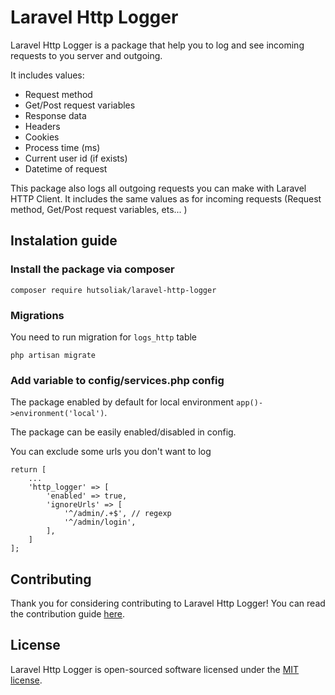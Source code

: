 
Laravel Http Logger
==============

Laravel Http Logger is a package that help you to log and see incoming requests to you server and outgoing. 

It includes values:
* Request method
* Get/Post request variables
* Response data
* Headers
* Cookies
* Process time (ms)
* Current user id (if exists)
* Datetime of request

This package also logs all outgoing requests you can make with Laravel HTTP Client. 
It includes the same values as for incoming requests (Request method, Get/Post request variables, ets... )

## Instalation guide

### Install the package via composer
```
composer require hutsoliak/laravel-http-logger
```


### Migrations

You need to run migration for `logs_http` table

```
php artisan migrate
```

### Add variable to config/services.php config

The package enabled by default for local environment ``` app()->environment('local') ```.

The package can be easily enabled/disabled in config.

You can exclude some urls you don't want to log

```
return [
    ...
    'http_logger' => [
        'enabled' => true,
        'ignoreUrls' => [
            '^/admin/.+$', // regexp
            '^/admin/login',
        ],
    ]
];
```

## Contributing

Thank you for considering contributing to Laravel Http Logger! You can read the contribution guide [here](CONTRIBUTING.md).

## License

Laravel Http Logger is open-sourced software licensed under the [MIT license](LICENSE).

